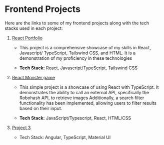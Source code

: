 # Frontend Projects


Here are the links to some of my frontend projects along with the tech stacks used in each project:

1. [React Portfolio ](https://github.com/edward232232/edward232232.github.io)
   - This project is a comprehensive showcase of my skills in React, Javascript/ TypeScript, Tailswind CSS, and HTML. It is a demonstration of my proficiency in these technologies

   - **Tech Stack:** React, Javascript/TypeScript, Tailswind CSS
     
3. [React Monster game](https://github.com/edward232232/monsters)
   - This simple project is a showcase of using React with TypeScript. It demonstrates the ability to call an external API, specifically the Robohash API, to retrieve images 
     Additionally, a search filter functionality has been implemented, allowing users to filter results based on their input.

   - **Tech Stack:**  JavaScript/Typescript, React, HTML/CSS

5. [Project 3](https://github.com/username/project3)
   - Tech Stack: Angular, TypeScript, Material UI
